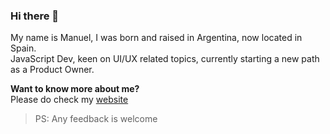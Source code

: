 ### Hi there 👋

My name is Manuel, I was born and raised in Argentina, now located in Spain.<br/>
JavaScript Dev, keen on UI/UX related topics, currently starting a new path as a Product Owner.

**Want to know more about me?**<br/>
Please do check my [website](https://www.manuelobregozo.com)<br/>
>PS: Any feedback is welcome<br/>
